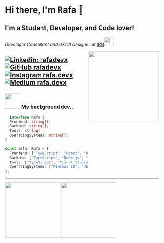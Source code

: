 # Hi there, I'm Rafa 👋

## I'm a Student, Developer, and Code lover!

<p><em>Developer Consultant and UX/UI Designer at <a href="https://www.ibm.com/br-pt">IBM</a><img src="https://media.giphy.com/media/WUlplcMpOCEmTGBtBW/giphy.gif" width="30"> 
</em></p>

<img align='right' src="https://github.com/rfsants001.png" width="230">

[![Linkedin: rafadevx](https://img.shields.io/badge/LinkedIn-0077B5?style=for-the-badge&logo=linkedin&logoColor=white&link=https://www.linkedin.com/in/rafadevx/)](https://www.linkedin.com/in/rafadevx/)
[![GitHub rafadevx](https://img.shields.io/badge/Github-12100E?style=for-the-badge&logo=github&logoColor=white)](https://github.com/rfsants001)
[![Instagram rafa.devx](https://img.shields.io/badge/Instagram-E4405F?style=for-the-badge&logo=instagram&logoColor=white&link=https://www.instagram.com/rafa.devx/)](https://www.instagram.com/rafa.devx/)
[![Medium rafa.devx](https://img.shields.io/badge/Medium-12100E?style=for-the-badge&logo=medium&logoColor=white&link=https://medium.com/@rf.sants001)](https://medium.com/@rf.sants001)
---

### <img src="https://media.giphy.com/media/bGgsc5mWoryfgKBx1u/giphy.gif" width="50"> My background dev...

```ts
  interface Rafa {
  Frontend: string[];
  Backend: string[];
  Tools: string[];
  OperatingSystems: string[];
}

const rafa: Rafa = {
  Frontend: ["TypeScript", "React", "HTML5", "CSS3", "Sass", "Markdown"],
  Backend: ["TypeScript", "Node.js", "Java", "JSON", "MySQL", "SQLite"],
  Tools: ["TypeScript", "Visual Studio Code", "ESLint", "Git", "GitHub", "Terminal"],
  OperatingSystems: ["Windows 10", "Ubuntu"],
};
```
---

<div>
<a href="https://github.com/seu-usuário-aqui">
<img height="180em" src="https://github-readme-stats.vercel.app/api/top-langs/?username=rfsants001&layout=compact&langs_count=7&theme=dracula"/>
<img height="180em" src="https://github-readme-stats.vercel.app/api?username=rfsants001&show_icons=true&theme=dracula&include_all_commits=true&count_private=true"/>
</div>
